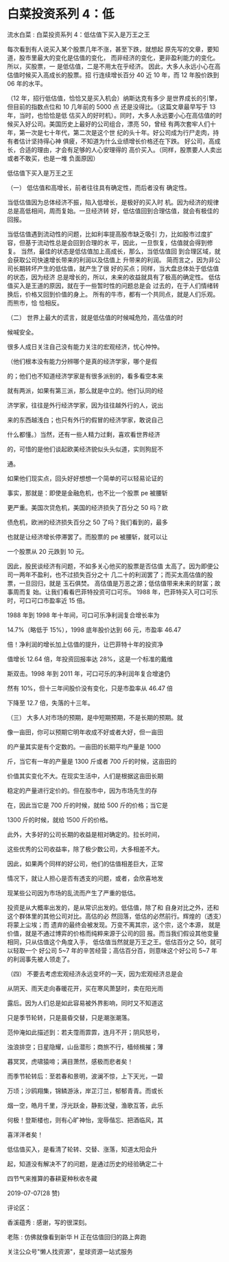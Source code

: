# 白菜投资系列 4：低

流水白菜 : 白菜投资系列 4：低估值下买入是万王之王

每次看到有人说买入某个股票几年不涨，甚至下跌，就想起 原先写的文章，要知道，股市里最大的变化是估值的变化， 而非经济的变化，更非盈利能力的变化。所以，买股票，一 是低估值，二是不用太在乎经济。 因此，大多人永远小心在高估值时候买入高成长的股票。招 行连续增长百分 40 近 10 年，而 12 年股价跌到 06 年的水平。

（12 年，招行低估值，恰恰又是买入机会）纳斯达克有多少 是世界成长的引擎，但目前的指数点位和 10 几年前的 5000 点 还是没得比。（这篇文章最早写于 13 年，当时，也恰恰是低 估买入的好时机）。同时，大多人永远要小心在高估值的时 候买入好公司。美国历史上最好的公司组合，漂亮 50，曾经 有两次套牢人们十年，第一次是七十年代，第二次是这个世 纪的头十年。好公司成为行尸走肉，持有者估计坚持得心神 俱疲，不知道为什么业绩增长价格还在下跌。 好公司，高成长，合适的理由，才会有足够的人心安理得的 高价买入。（同样，股票要人人卖出或者不敢买，也是一堆 负面原因）

低估值下买入是万王之王

（一） 低估值和高增长，前者往往具有确定性，而后者没有 确定性。

当低估值因为总体经济不振，陷入低增长，是极好的买入时 机。因为经济的规律总是高低相间，周而复始。一旦经济转 好，低估值回到合理估值，就会有极佳的回报。

当低估值遇到流动性的问题，比如利率提高股市缺乏吸引 力，比如股市过度扩容，但基于流动性总是会回到合理的水 平，因此，一旦恢复，估值就会得到修复。 当然，最佳的状态是低估值加上高成长，那么，当低估值回 到合理区域，就会获取公司快速增长带来的利润以及估值上 升带来的利润。 简而言之，因为非公司长期转坏产生的低估值，就产生了很 好的买点；同样，当大盘总体处于低估值的状态，因为经济 总是增长的，所以，未来的收益就具有了极高的确定性。 低估值买入是王道的原因，就在于一些暂时性的问题总是会 过去的，在于人们情绪转换后，价格又回到价值的身上。 所有的牛市，都有一个共同点，就是人们乐观。而熊市，恰 恰相反。

（二） 世界上最大的谎言，就是低估值的时候喊危险，高估值的时

候喊安全。

很多人成日关注自己没有能力关注的宏观经济，忧心忡忡。

（他们根本没有能力分辨哪个是真的经济学家，哪个是假

的；他们也不知道经济学家是有很多派别的，看多看空本来

就有两派，如果有第三派，那么就是中立的。他们认同的经

济学家，往往是外行经济学家，因为往往越外行的人，说出

来的东西越浅白；也只有外行的假冒的经济学家，敢说自己

什么都懂。）当然，还有一些人精力过剩，喜欢看世界经济

的，可惜的是他们谈起欧美经济貌似头头似道，实则狗屁不

通。

如果他们现实点，回头好好想想一个简单的可以轻易论证的

事实，那就是：即使是金融危机，也不比一个股票 pe 被腰斩

更严重。美国次贷危机，美国的经济损失了百分之 50 吗？欧

债危机，欧洲的经济损失百分之 50 了吗？我们看到的，最多

也就是让经济增长停滞罢了。而股票的 pe 被腰斩，就可以让

一个股票从 20 元跌到 10 元。

因此，股民谈经济有问题，不如多关心他买的股票是否估值 太高了。因为即便公司一两年不盈利，也不过损失百分之十 几二十的利润罢了；而买太高估值的股票，一旦回归，就是 玉石俱焚。 高估值是万恶之源；低估值带来未来的财富；故事周而复 始。让我们看看巴菲特投资可口可乐。 1988 年，巴菲特买入可口可乐时，可口可口市盈率近 15 倍。

1988 年到 1998 年十年间，可口可乐净利润复合增长率为

14.7%（略低于 15%），1998 底年股价达到 66 元，市盈率 46.47

倍！净利润的增长加上估值的提升，让巴菲特十年的投资净

值增长 12.64 倍，年投资回报率达 28%，这是一个标准的戴维

斯双击。1998 年到 2011 年，可口可乐的净利润年复合增速仍

然有 10%，但十三年间股价没有变化，只是市盈率从 46.47 倍

下降至 12.7 倍，失落的十三年。

（三） 大多人对市场的预期，是中短期预期，不是长期的预期。就

像一亩田，你可以预期它明年收成不好或者大好，但一亩田

的产量其实是有个定数的。一亩田的长期平均产量是 1000

斤，当它有一年的产量是 1300 斤或者 700 斤的时候，这亩田的

价值其实变化不大。在现实生活中，人们是根据这亩田长期

稳定的产量进行定价的。但在股市中，因为市场先生的存

在，因此当它是 700 斤的时候，就给 500 斤的价格；当它是

1300 斤的时候，就给 1500 斤的价格。

此外，大多好的公司长期的收益是相对确定的。拉长时间，

这些优秀的公司收益率，除了极少数公司，大多相差不大。

因此，如果两个同样的好公司，他们的估值相差巨大，正常

情况下，就让人担心是否有透支的问题，或者，会欣喜地发

现某些公司因为市场的乱流而产生了严重的低估。

投资是从大概率出发的，是从常识出发的。低估值，除了和 自身对比之外，还和这个群体里的其他公司对比。高估的必 然回落，低估的必然前行。辉煌的（透支）将蒙上尘埃；而 遗弃的最终会被发现。万变不离其宗，这个宗，这个本源， 就是价值，就是不通过博弈的价格而纯粹来源于公司的回 报。而当我们假设其他变量相同，只从估值这个角度入手， 低估值当然就是万王之王。低估百分之 50，就可以轻取一个 好公司 5~7 年的辛苦经营；高估百分百，则意味这个好公司 5~7 年的利润事先被人领走了。

（四） 不要去考虑宏观经济永远变坏的一天，因为宏观经济总是会

从阴天、雨天走向春暖花开，买在寒风萧瑟时，卖在阳光雨

露后。因为人们总是如此容易被外界影响，同时又不知道这

只是季节轮转，只是晨昏交替，只是潮涨潮落。

范仲淹如此描述到：若夫霪雨霏霏，连月不开；阴风怒号，

浊浪排空；日星隐耀，山岳潜形；商旅不行，樯倾楫摧；薄

暮冥冥，虎啸猿啼；满目萧然，感极而悲者矣！

而季节轮转后：至若春和景明，波澜不惊，上下天光，一碧

万顷；沙鸥翔集，锦鳞游泳，岸芷汀兰，郁郁青青。而或长

烟一空，皓月千里，浮光跃金，静影沈璧，渔歌互答，此乐

何极！登斯楼也，则有心旷神怡，宠辱偕忘、把酒临风，其

喜洋洋者矣！

低估值买入，是看清了轮转、交替、涨落，知道太阳会升

起，知道没有解决不了的问题，是通过历史的经验确定二十

四节气来推算的春耕夏种秋收冬藏

2019-07-07(28 赞)

评论区：

香溪蕴秀 : 感谢，写的很深刻。

老陈 : 仿佛就像看到新华 H 正在估值回归的路上奔跑

关注公众号"懒人找资源"，星球资源一站式服务
